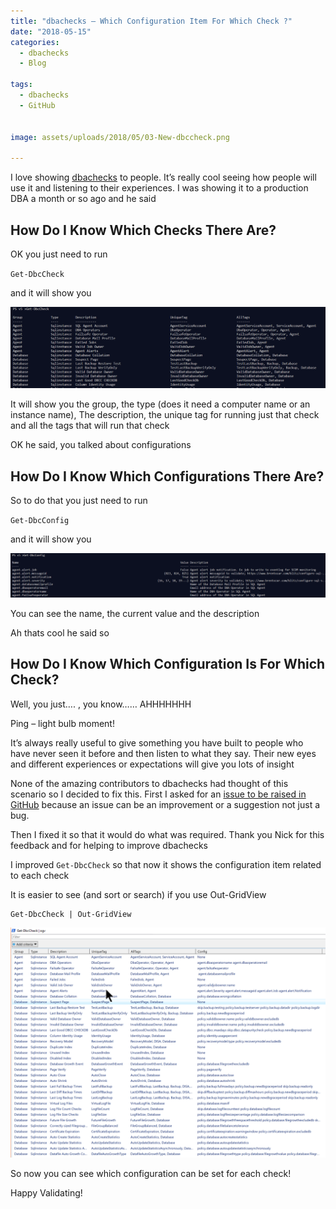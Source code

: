 ```yaml
---
title: "dbachecks – Which Configuration Item For Which Check ?"
date: "2018-05-15" 
categories:
  - dbachecks
  - Blog

tags:
  - dbachecks
  - GitHub 


image: assets/uploads/2018/05/03-New-dbccheck.png

---
```

I love showing [dbachecks](http://dbachecks.io) to people. It’s really cool seeing how people will use it and listening to their experiences. I was showing it to a production DBA a month or so ago and he said

How Do I Know Which Checks There Are?
-------------------------------------

OK you just need to run

`Get-DbcCheck`

and it will show you

[![01 - get-dbcchecks.png](assets/uploads/2018/05/01-get-dbcchecks.png)](assets/uploads/2018/05/01-get-dbcchecks.png)

It will show you the group, the type (does it need a computer name or an instance name), The description, the unique tag for running just that check and all the tags that will run that check

OK he said, you talked about configurations

How Do I Know Which Configurations There Are?
---------------------------------------------

So to do that you just need to run

`Get-DbcConfig`

and it will show you

[![02 - dbcconfig.png](assets/uploads/2018/05/02-dbcconfig.png)](assets/uploads/2018/05/02-dbcconfig.png)

You can see the name, the current value and the description

Ah thats cool he said so

How Do I Know Which Configuration Is For Which Check?
-----------------------------------------------------

Well, you just…. , you know…… AHHHHHHH

Ping – light bulb moment!

It’s always really useful to give something you have built to people who have never seen it before and then listen to what they say. Their new eyes and different experiences or expectations will give you lots of insight

None of the amazing contributors to dbachecks had thought of this scenario so I decided to fix this. First I asked for an [issue to be raised in GitHub](https://github.com/sqlcollaborative/dbachecks/issues) because an issue can be an improvement or a suggestion not just a bug.

Then I fixed it so that it would do what was required. Thank you Nick for this feedback and for helping to improve dbachecks

I improved `Get-DbcCheck` so that now it shows the configuration item related to each check

It is easier to see (and sort or search) if you use Out-GridView

    Get-DbcCheck | Out-GridView

[![03 - New dbccheck.png](assets/uploads/2018/05/03-New-dbccheck.png)](assets/uploads/2018/05/03-New-dbccheck.png)

So now you can see which configuration can be set for each check!

Happy Validating!






